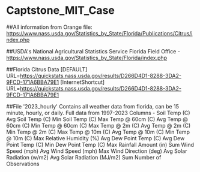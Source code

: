 # Captstone_MIT_Case

##All information from Orange file: https://www.nass.usda.gov/Statistics_by_State/Florida/Publications/Citrus/index.php

##USDA's National Agricultural Statistics Service
Florida Field Office - https://www.nass.usda.gov/Statistics_by_State/Florida/index.php

##Florida Citrus Data
[DEFAULT]
URL=https://quickstats.nass.usda.gov/results/D266D4D1-8288-3DA2-9FCD-171A6BBA79E1
[InternetShortcut]
URL=https://quickstats.nass.usda.gov/results/D266D4D1-8288-3DA2-9FCD-171A6BBA79E1

##File '2023_hourly'
Contains all weather data from florida, can be 15 minute, hourly, or daily.
Full data from 1997-2023
Columns -
Soil Temp (C) 
Avg	Soil Temp (C) 
Min	Soil Temp (C) 
Max	Temp @ 60cm (C) 
Avg	Temp @ 60cm (C) 
Min	Temp @ 60cm (C) 
Max	Temp @ 2m (C) 
Avg	Temp @ 2m (C) 
Min	Temp @ 2m (C) 
Max	Temp @ 10m (C)
Avg	Temp @ 10m (C) 
Min	Temp @ 10m (C) 
Max	Relative Humidity (%) 
Avg	Dew Point Temp (C) 
Avg	Dew Point Temp (C) 
Min	Dew Point Temp (C) 
Max	Rainfall Amount (in)
Sum	Wind Speed (mph) 
Avg	Wind Speed (mph) 
Max	Wind Direction (deg) 
Avg	Solar Radiation (w/m2) 
Avg	Solar Radiation (MJ/m2) 
Sum	Number of Observations

